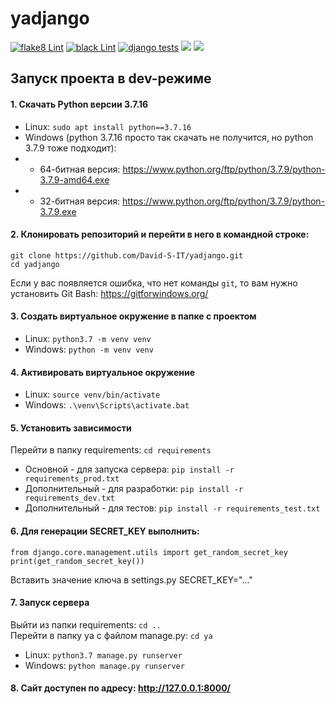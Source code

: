# yadjango

[![flake8 Lint](https://github.com/David-S-IT/yadjango/actions/workflows/%20py-actions-flake8.yml/badge.svg)](https://github.com/David-S-IT/yadjango/actions/workflows/%20py-actions.yml)
[![black Lint](https://github.com/David-S-IT/yadjango/actions/workflows/jpetrucciani_black.yml/badge.svg)](https://github.com/David-S-IT/yadjango/actions/workflows/jpetrucciani.yml)
[![django tests](https://github.com/David-S-IT/yadjango/actions/workflows/django_tests.yml/badge.svg)](https://github.com/David-S-IT/yadjango/actions/workflows/django.yml)
![](https://img.shields.io/badge/django-3.2-green)
![](https://img.shields.io/badge/python-3.7-brightgreen)

## Запуск проекта в dev-режиме
#### 1. Скачать Python версии 3.7.16
- Linux: ```sudo apt install python==3.7.16``` 
- Windows (python 3.7.16 просто так скачать не получится, но python 3.7.9 тоже подходит):
- - 64-битная версия:
https://www.python.org/ftp/python/3.7.9/python-3.7.9-amd64.exe
- - 32-битная версия:
https://www.python.org/ftp/python/3.7.9/python-3.7.9.exe
#### 2. Клонировать репозиторий и перейти в него в командной строке:
```
git clone https://github.com/David-S-IT/yadjango.git
cd yadjango
```
Если у вас появляется ошибка, что нет команды ```git```, то вам нужно установить Git Bash: https://gitforwindows.org/
#### 3. Cоздать виртуальное окружение в папке с проектом
- Linux: ```python3.7 -m venv venv```
- Windows: ```python -m venv venv```
#### 4. Активировать виртуальное окружение
- Linux:
```source venv/bin/activate```
- Windows:
```.\venv\Scripts\activate.bat```
#### 5. Установить зависимости
Перейти в папку requirements: ```cd requirements```
- Основной - для запуска сервера: ```pip install -r requirements_prod.txt```
- Дополнительный - для разработки: ```pip install -r requirements_dev.txt```
- Дополнительный - для тестов: ```pip install -r requirements_test.txt```
#### 6. Для генерации SECRET_KEY выполнить:
```
from django.core.management.utils import get_random_secret_key
print(get_random_secret_key())
```
Вставить значение ключа в settings.py  SECRET_KEY="..."
#### 7. Запуск сервера
Выйти из папки requirements: ```cd ..```  
Перейти в папку ya с файлом manage.py: ```cd ya```
- Linux: ```python3.7 manage.py runserver```
- Windows: ```python manage.py runserver```
#### 8. Сайт доступен по адресу: http://127.0.0.1:8000/